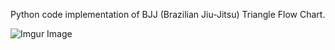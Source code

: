 Python code implementation of BJJ (Brazilian Jiu-Jitsu) Triangle Flow Chart. 

![Imgur Image](https://i.imgur.com/dyUavGN.png)
